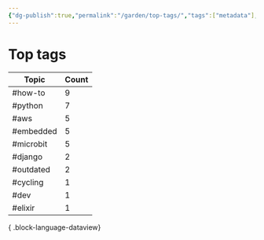 ```yaml
---
{"dg-publish":true,"permalink":"/garden/top-tags/","tags":["metadata"],"created":"2024-03-05T15:30:07.245+00:00","updated":"2024-03-05T15:30:33.743+00:00"}
---
```


# Top tags
| Topic     | Count |
| --------- | ----- |
| #how-to   | 9     |
| #python   | 7     |
| #aws      | 5     |
| #embedded | 5     |
| #microbit | 5     |
| #django   | 2     |
| #outdated | 2     |
| #cycling  | 1     |
| #dev      | 1     |
| #elixir   | 1     |

{ .block-language-dataview}